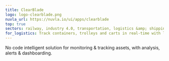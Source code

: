 ```yaml
---
title: ClearBlade
logo: logo-clearblade.png
nuvla_url: https://nuvla.io/ui/apps/clearblade
top: true
sectors: railway, industry 4.0, transportation, logistics &amp; shipping
for_logistics: Track containers, trolleys and carts in real-time with local rule engine, dashboard and notifications, with no or low code configuration.
---
```


No code intelligent solution for monitoring &amp; tracking assets, with analysis, alerts &amp; dashboarding. 
